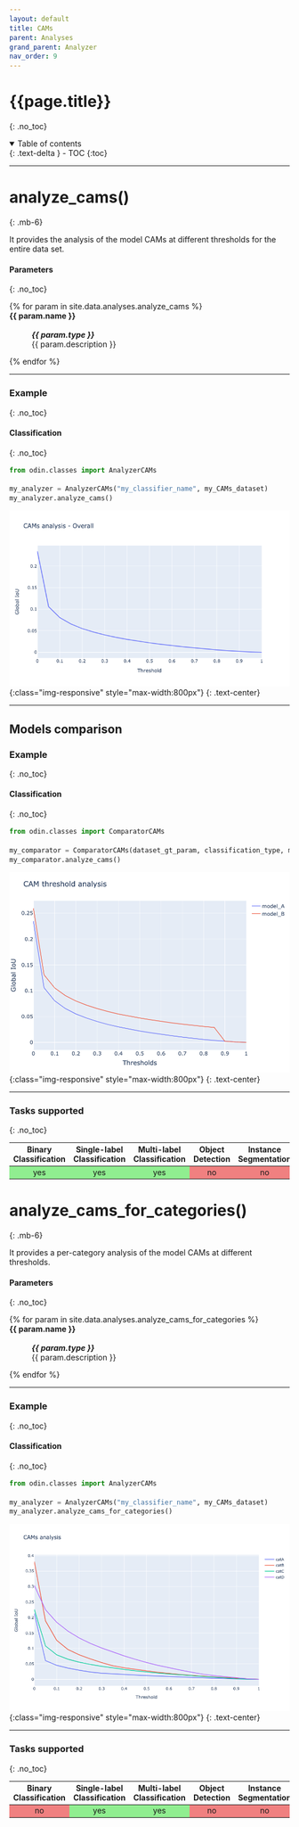 ```yaml
---
layout: default
title: CAMs
parent: Analyses
grand_parent: Analyzer
nav_order: 9
---
```


# {{page.title}}
{: .no_toc}

<details open markdown="block">
  <summary>
    Table of contents
  </summary>
  {: .text-delta }
- TOC
{:toc}
</details>

<hr>

# analyze_cams()
{: .mb-6}

It provides the analysis of the model CAMs at different thresholds for the entire data set.


#### Parameters
{: .no_toc}
<dl>
  {% for param in site.data.analyses.analyze_cams %}

  <dt><strong>{{ param.name }}</strong></dt>
  <dd><br><b><i>{{ param.type }}</i></b></dd><dd>{{ param.description }}</dd>

  {% endfor %}
</dl>

<hr>

### Example
{: .no_toc}
#### Classification
{: .no_toc}
```py
from odin.classes import AnalyzerCAMs

my_analyzer = AnalyzerCAMs("my_classifier_name", my_CAMs_dataset)
my_analyzer.analyze_cams()
```

![analyze_cams_output](../../img/analyzer/cams_total_analysis.png){:class="img-responsive" style="max-width:800px"}
{: .text-center}

<hr>

## Models comparison
### Example
{: .no_toc}

#### Classification
{: .no_toc}
```py
from odin.classes import ComparatorCAMs

my_comparator = ComparatorCAMs(dataset_gt_param, classification_type, models_proposals)
my_comparator.analyze_cams()
```

![compare_models_on_cams_threshold_output](../../img/comparator/comparison_cams.png){:class="img-responsive" style="max-width:800px"}
{: .text-center}

<hr>

### Tasks supported
{: .no_toc}
<table>
  <thead>
    <tr class="header">
      <th>Binary Classification</th>
      <th>Single-label Classification</th>
      <th>Multi-label Classification</th>
      <th>Object Detection</th>
      <th>Instance Segmentation</th>
    </tr>
  </thead>
  <tbody>
    <tr style="text-align:center;">
      <td style="background:lightgreen;">yes</td>
      <td style="background:lightgreen;">yes</td>
      <td style="background:lightgreen;">yes</td>
      <td style="background:lightcoral;">no</td>
      <td style="background:lightcoral;">no</td>
    </tr>
  </tbody>
</table>

# analyze_cams_for_categories()
{: .mb-6}

It provides a per-category analysis of the model CAMs at different thresholds.


#### Parameters
{: .no_toc}
<dl>
  {% for param in site.data.analyses.analyze_cams_for_categories %}

  <dt><strong>{{ param.name }}</strong></dt>
  <dd><br><b><i>{{ param.type }}</i></b></dd><dd>{{ param.description }}</dd>

  {% endfor %}
</dl>

<hr>

### Example
{: .no_toc}
#### Classification
{: .no_toc}
```py
from odin.classes import AnalyzerCAMs

my_analyzer = AnalyzerCAMs("my_classifier_name", my_CAMs_dataset)
my_analyzer.analyze_cams_for_categories()
```

![analyze_cams_output](../../img/analyzer/cams_cats_analysis.png){:class="img-responsive" style="max-width:800px"}
{: .text-center}

<hr>

### Tasks supported
{: .no_toc}
<table>
  <thead>
    <tr class="header">
      <th>Binary Classification</th>
      <th>Single-label Classification</th>
      <th>Multi-label Classification</th>
      <th>Object Detection</th>
      <th>Instance Segmentation</th>
    </tr>
  </thead>
  <tbody>
    <tr style="text-align:center;">
      <td style="background:lightcoral;">no</td>
      <td style="background:lightgreen;">yes</td>
      <td style="background:lightgreen;">yes</td>
      <td style="background:lightcoral;">no</td>
      <td style="background:lightcoral;">no</td>
    </tr>
  </tbody>
</table>
